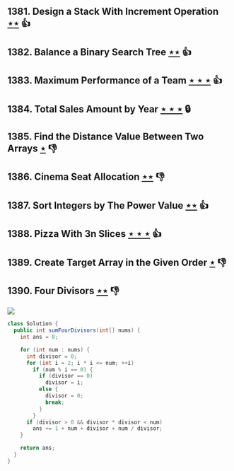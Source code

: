 ## 1381. Design a Stack With Increment Operation [$\star\star$](https://leetcode.com/problems/design-a-stack-with-increment-operation) :thumbsup:

## 1382. Balance a Binary Search Tree [$\star\star$](https://leetcode.com/problems/balance-a-binary-search-tree) :thumbsup:

## 1383. Maximum Performance of a Team [$\star\star\star$](https://leetcode.com/problems/maximum-performance-of-a-team) :thumbsup:

## 1384. Total Sales Amount by Year [$\star\star\star$](https://leetcode.com/problems/total-sales-amount-by-year) 🔒

## 1385. Find the Distance Value Between Two Arrays [$\star$](https://leetcode.com/problems/find-the-distance-value-between-two-arrays) :thumbsdown:

## 1386. Cinema Seat Allocation [$\star\star$](https://leetcode.com/problems/cinema-seat-allocation) :thumbsdown:

## 1387. Sort Integers by The Power Value [$\star\star$](https://leetcode.com/problems/sort-integers-by-the-power-value) :thumbsup:

## 1388. Pizza With 3n Slices [$\star\star\star$](https://leetcode.com/problems/pizza-with-3n-slices) :thumbsup:

## 1389. Create Target Array in the Given Order [$\star$](https://leetcode.com/problems/create-target-array-in-the-given-order) :thumbsdown:

## 1390. Four Divisors [$\star\star$](https://leetcode.com/problems/four-divisors) :thumbsdown:

![](https://img.shields.io/badge/-Math-434343.svg?style=flat-square)

```java
class Solution {
  public int sumFourDivisors(int[] nums) {
    int ans = 0;

    for (int num : nums) {
      int divisor = 0;
      for (int i = 2; i * i <= num; ++i)
        if (num % i == 0) {
          if (divisor == 0)
            divisor = i;
          else {
            divisor = 0;
            break;
          }
        }
      if (divisor > 0 && divisor * divisor < num)
        ans += 1 + num + divisor + num / divisor;
    }

    return ans;
  }
}
```
